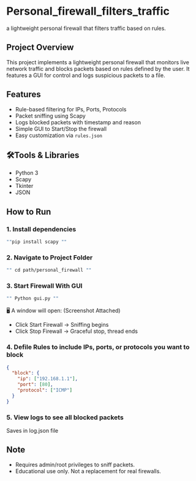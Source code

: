 # Personal_firewall_filters_traffic
 a lightweight personal firewall that filters traffic based on rules.

## Project Overview
This project implements a lightweight personal firewall that monitors live network traffic and blocks packets based on rules defined by the user. It features a GUI for control and logs suspicious packets to a file.

## Features
- Rule-based filtering for IPs, Ports, Protocols
- Packet sniffing using Scapy
- Logs blocked packets with timestamp and reason
- Simple GUI to Start/Stop the firewall
- Easy customization via `rules.json`

## 🛠Tools & Libraries
- Python 3
- Scapy
- Tkinter
- JSON

## How to Run

### 1. Install dependencies
```bash
""pip install scapy ""
```
### 2. Navigate to Project Folder
```bash
"" cd path/personal_firewall ""
```
### 3. Start Firewall With GUI
```bash
"" Python gui.py ""
```
🖥️ A window will open: (Screenshot Attached)
- Click Start Firewall → Sniffing begins
- Click Stop Firewall → Graceful stop, thread ends

### 4. Defile Rules to include IPs, ports, or protocols you want to block
```rules.json file
{
  "block": {
    "ip": ["192.168.1.1"],
    "port": [80],
    "protocol": ["ICMP"]
  }
}
```
### 5. View logs to see all blocked packets
Saves in log.json file

## Note
- Requires admin/root privileges to sniff packets.
- Educational use only. Not a replacement for real firewalls.
